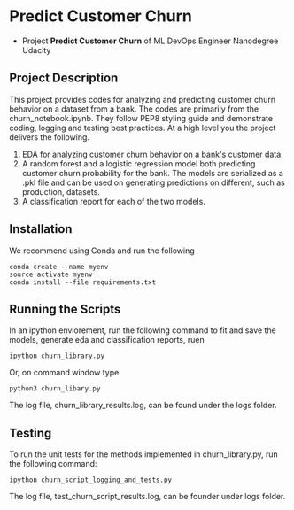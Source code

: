 # Predict Customer Churn

- Project **Predict Customer Churn** of ML DevOps Engineer Nanodegree Udacity

## Project Description
This project provides codes for analyzing and predicting customer churn behavior on a dataset
from a bank. The codes are primarily from the churn_notebook.ipynb. They follow PEP8 styling guide and demonstrate coding, logging and testing best practices.
At a high level you the project delivers the following.

1. EDA for analyzing customer churn behavior on a bank's customer data.
2. A random forest and a logistic regression model both predicting customer churn probability for the bank. The models are serialized as a .pkl file and can be used on generating predictions on different, such as production, datasets.
3. A classification report for each of the two models.

## Installation
We recommend using Conda and run the following 
```
conda create --name myenv
source activate myenv
conda install --file requirements.txt
```

## Running the Scripts

In an ipython enviorement, run the following command to fit and save the models,
generate eda and classification reports, ruen

```
ipython churn_library.py
```
Or, on command window type

```
python3 churn_libary.py
```

The log file, churn_library_results.log, can be found under
the logs folder.
## Testing

To run the unit tests for the methods implemented in churn_library.py,
run the following command: 

```
ipython churn_script_logging_and_tests.py
```

The log file, test_churn_script_results.log, can be founder under logs folder.

